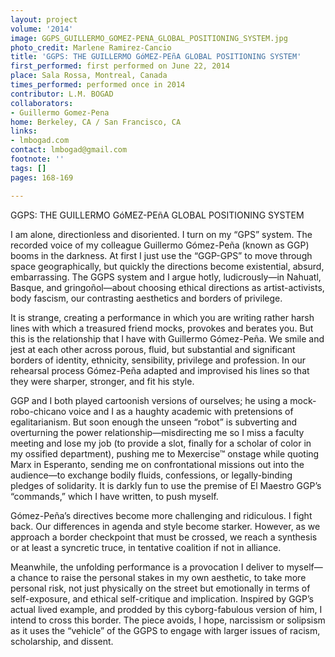 ```yaml
---
layout: project
volume: '2014'
image: GGPS_GUILLERMO_GOMEZ-PENA_GLOBAL_POSITIONING_SYSTEM.jpg
photo_credit: Marlene Ramirez-Cancio
title: 'GGPS: THE GUILLERMO GóMEZ-PEñA GLOBAL POSITIONING SYSTEM'
first_performed: first performed on June 22, 2014
place: Sala Rossa, Montreal, Canada
times_performed: performed once in 2014
contributor: L.M. BOGAD
collaborators:
- Guillermo Gomez-Pena
home: Berkeley, CA / San Francisco, CA
links:
- lmbogad.com
contact: lmbogad@gmail.com
footnote: ''
tags: []
pages: 168-169

---
```


GGPS: THE GUILLERMO GóMEZ-PEñA GLOBAL POSITIONING SYSTEM

I am alone, directionless and disoriented. I turn on my “GPS” system. The recorded voice of my colleague Guillermo Gómez-Peña (known as GGP) booms in the darkness. At first I just use the “GGP-GPS” to move through space geographically, but quickly the directions become existential, absurd, embarrassing. The GGPS system and I argue hotly, ludicrously—in Nahuatl, Basque, and gringoñol—about choosing ethical directions as artist-activists, body fascism, our contrasting aesthetics and borders of privilege.

It is strange, creating a performance in which you are writing rather harsh lines with which a treasured friend mocks, provokes and berates you. But this is the relationship that I have with Guillermo Gómez-Peña. We smile and jest at each other across porous, fluid, but substantial and significant borders of identity, ethnicity, sensibility, privilege and profession. In our rehearsal process Gómez-Peña adapted and improvised his lines so that they were sharper, stronger, and fit his style.

GGP and I both played cartoonish versions of ourselves; he using a mock-robo-chicano voice and I as a haughty academic with pretensions of egalitarianism. But soon enough the unseen “robot” is subverting and overturning the power relationship—misdirecting me so I miss a faculty meeting and lose my job (to provide a slot, finally for a scholar of color in my ossified department), pushing me to Mexercise™ onstage while quoting Marx in Esperanto, sending me on confrontational missions out into the audience—to exchange bodily fluids, confessions, or legally-binding pledges of solidarity. It is darkly fun to use the premise of El Maestro GGP’s “commands,” which I have written, to push myself.

Gómez-Peña’s directives become more challenging and ridiculous. I fight back. Our differences in agenda and style become starker. However, as we approach a border checkpoint that must be crossed, we reach a synthesis or at least a syncretic truce, in tentative coalition if not in alliance.

Meanwhile, the unfolding performance is a provocation I deliver to myself—a chance to raise the personal stakes in my own aesthetic, to take more personal risk, not just physically on the street but emotionally in terms of self-exposure, and ethical self-critique and implication. Inspired by GGP’s actual lived example, and prodded by this cyborg-fabulous version of him, I intend to cross this border. The piece avoids, I hope, narcissism or solipsism as it uses the “vehicle” of the GGPS to engage with larger issues of racism, scholarship, and dissent.
